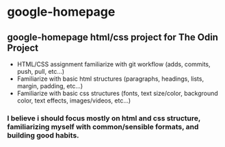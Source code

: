 # google-homepage
<!DOCTYPE html>
<html>
<head>
 <link rel="stylesheet" href="../README.css">
    <div>
    <body>
        <h2>
        google-homepage html/css project for The Odin Project
        </h2>
            <div>
                <title-list>
                    <ul>
                        <li>HTML/CSS assignment familiarize with git workflow (adds, commits, push, pull, etc...)</li>
                        <li>Familiarize with basic html structures (paragraphs, headings, lists, margin, padding, etc...)</li>
                        <li>Familiarize with basic css structures (fonts, text size/color, background color, text effects, images/videos, etc...)</li>
                    <ul>
                </title-list>
            </div>
        <h3>I believe i should focus mostly on html and css structure, familiarizing myself with common/sensible formats, and building good habits.</h3>
    </body>
    </div>
</head>
</html>
    